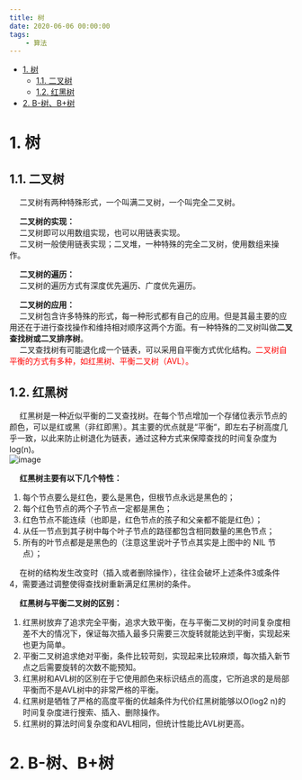 ```yaml
---
title: 树
date: 2020-06-06 00:00:00
tags:
    - 算法
---
```


<!-- TOC -->

- [1. 树](#1-树)
    - [1.1. 二叉树](#11-二叉树)
    - [1.2. 红黑树](#12-红黑树)
- [2. B-树、B+树](#2-b-树b树)

<!-- /TOC -->

# 1. 树  
## 1.1. 二叉树  
&emsp; 二叉树有两种特殊形式，一个叫满二叉树，一个叫完全二叉树。  

&emsp; **二叉树的实现：**  
&emsp; 二叉树即可以用数组实现，也可以用链表实现。  
&emsp; 二叉树一般使用链表实现；二叉堆，一种特殊的完全二叉树，使用数组来操作。  

&emsp; **二叉树的遍历：**  
&emsp; 二叉树的遍历方式有深度优先遍历、广度优先遍历。  

&emsp; **二叉树的应用：**  
&emsp; 二叉树包含许多特殊的形式，每一种形式都有自己的应用。但是其最主要的应用还在于进行查找操作和维持相对顺序这两个方面。有一种特殊的二叉树叫做**二叉查找树或二叉排序树**。  
&emsp; 二叉查找树有可能退化成一个链表，可以采用自平衡方式优化结构。<font color = "red">二叉树自平衡的方式有多种，如红黑树、平衡二叉树（AVL）。</font>  

## 1.2. 红黑树  
&emsp; 红黑树是一种近似平衡的二叉查找树。在每个节点增加一个存储位表示节点的颜色，可以是红或黑（非红即黑）。其主要的优点就是“平衡“，即左右子树高度几乎一致，以此来防止树退化为链表，通过这种方式来保障查找的时间复杂度为 log(n)。  
![image](https://gitee.com/wt1814/pic-host/raw/master/images/java/function/function-6.png)  

&emsp; **红黑树主要有以下几个特性：**  
1. 每个节点要么是红色，要么是黑色，但根节点永远是黑色的；  
2. 每个红色节点的两个子节点一定都是黑色；  
3. 红色节点不能连续（也即是，红色节点的孩子和父亲都不能是红色）；  
4. 从任一节点到其子树中每个叶子节点的路径都包含相同数量的黑色节点；  
5. 所有的叶节点都是是黑色的（注意这里说叶子节点其实是上图中的 NIL 节点）；  

&emsp; 在树的结构发生改变时（插入或者删除操作），往往会破坏上述条件3或条件 4，需要通过调整使得查找树重新满足红黑树的条件。  

&emsp; **红黑树与平衡二叉树的区别：**
1. 红黑树放弃了追求完全平衡，追求大致平衡，在与平衡二叉树的时间复杂度相差不大的情况下，保证每次插入最多只需要三次旋转就能达到平衡，实现起来也更为简单。  
2. 平衡二叉树追求绝对平衡，条件比较苛刻，实现起来比较麻烦，每次插入新节点之后需要旋转的次数不能预知。  
3. 红黑树和AVL树的区别在于它使用颜色来标识结点的高度，它所追求的是局部平衡而不是AVL树中的非常严格的平衡。  
4. 红黑树是牺牲了严格的高度平衡的优越条件为代价红黑树能够以O(log2 n)的时间复杂度进行搜索、插入、删除操作。  
5. 红黑树的算法时间复杂度和AVL相同，但统计性能比AVL树更高。  

# 2. B-树、B+树   






